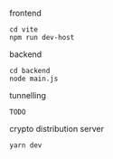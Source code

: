 
frontend
```
cd vite
npm run dev-host
```


backend
```
cd backend
node main.js
```

tunnelling
```
TODO
```

crypto distribution server

```
yarn dev
```